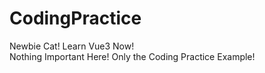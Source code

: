 # CodingPractice
Newbie Cat! Learn Vue3 Now!  
Nothing Important Here! Only the Coding Practice Example!
